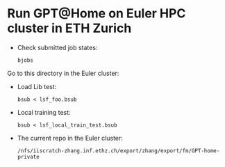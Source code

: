 # Run GPT@Home on Euler HPC cluster in ETH Zurich


- Check submitted job states:

      bjobs

Go to this directory in the Euler cluster:

- Load Lib test:

      bsub < lsf_foo.bsub

- Local training test:

      bsub < lsf_local_train_test.bsub


- The current repo in the Euler cluster:

      /nfs/iiscratch-zhang.inf.ethz.ch/export/zhang/export/fm/GPT-home-private 


      